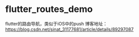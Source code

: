 # flutter_routes_demo

flutter的路由导航，类似于iOS中的push
博客地址：https://blog.csdn.net/sinat_31177681/article/details/89297087


